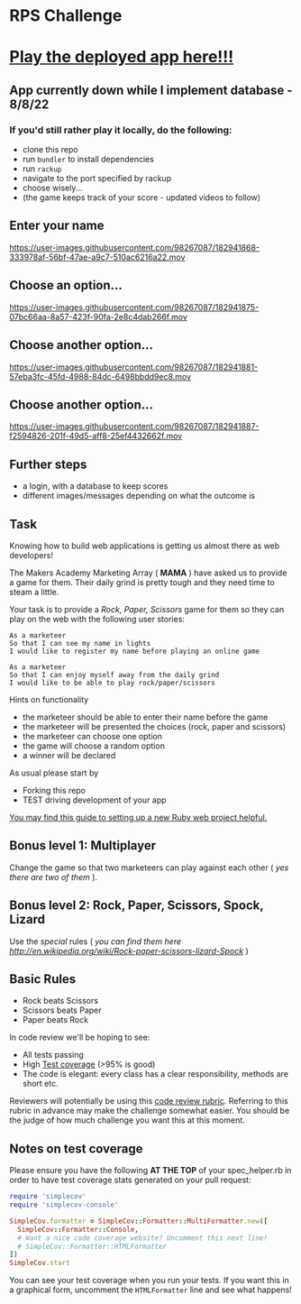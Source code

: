# RPS Challenge

# <a href="https://rock-paper-spiegl.herokuapp.com/">Play the deployed app here!!!</a> 
## App currently down while I implement database - 8/8/22

### If you'd still rather play it locally, do the following:

- clone this repo
- run ```bundler``` to install dependencies
- run ```rackup```
- navigate to the port specified by rackup
- choose wisely...
- (the game keeps track of your score - updated videos to follow)


## Enter your name



https://user-images.githubusercontent.com/98267087/182941868-333978af-56bf-47ae-a9c7-510ac6216a22.mov

## Choose an option...

https://user-images.githubusercontent.com/98267087/182941875-07bc66aa-8a57-423f-90fa-2e8c4dab266f.mov

## Choose another option...

https://user-images.githubusercontent.com/98267087/182941881-57eba3fc-45fd-4988-84dc-6498bbdd9ec8.mov

## Choose another option...

https://user-images.githubusercontent.com/98267087/182941887-f2594826-201f-49d5-aff8-25ef4432662f.mov


## Further steps
- a login, with a database to keep scores
- different images/messages depending on what the outcome is

## Task

Knowing how to build web applications is getting us almost there as web developers!

The Makers Academy Marketing Array ( **MAMA** ) have asked us to provide a game for them. Their daily grind is pretty tough and they need time to steam a little.

Your task is to provide a _Rock, Paper, Scissors_ game for them so they can play on the web with the following user stories:

```
As a marketeer
So that I can see my name in lights
I would like to register my name before playing an online game

As a marketeer
So that I can enjoy myself away from the daily grind
I would like to be able to play rock/paper/scissors
```

Hints on functionality

- the marketeer should be able to enter their name before the game
- the marketeer will be presented the choices (rock, paper and scissors)
- the marketeer can choose one option
- the game will choose a random option
- a winner will be declared

As usual please start by

- Forking this repo
- TEST driving development of your app

[You may find this guide to setting up a new Ruby web project helpful.](https://github.com/makersacademy/course/blob/main/pills/ruby_web_project_setup_list.md)

## Bonus level 1: Multiplayer

Change the game so that two marketeers can play against each other ( _yes there are two of them_ ).

## Bonus level 2: Rock, Paper, Scissors, Spock, Lizard

Use the _special_ rules ( _you can find them here http://en.wikipedia.org/wiki/Rock-paper-scissors-lizard-Spock_ )

## Basic Rules

- Rock beats Scissors
- Scissors beats Paper
- Paper beats Rock

In code review we'll be hoping to see:

- All tests passing
- High [Test coverage](https://github.com/makersacademy/course/blob/main/pills/test_coverage.md) (>95% is good)
- The code is elegant: every class has a clear responsibility, methods are short etc.

Reviewers will potentially be using this [code review rubric](docs/review.md). Referring to this rubric in advance may make the challenge somewhat easier. You should be the judge of how much challenge you want this at this moment.

## Notes on test coverage

Please ensure you have the following **AT THE TOP** of your spec_helper.rb in order to have test coverage stats generated
on your pull request:

```ruby
require 'simplecov'
require 'simplecov-console'

SimpleCov.formatter = SimpleCov::Formatter::MultiFormatter.new([
  SimpleCov::Formatter::Console,
  # Want a nice code coverage website? Uncomment this next line!
  # SimpleCov::Formatter::HTMLFormatter
])
SimpleCov.start
```

You can see your test coverage when you run your tests. If you want this in a graphical form, uncomment the `HTMLFormatter` line and see what happens!
